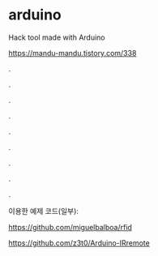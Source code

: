 # arduino
Hack tool made with Arduino

https://mandu-mandu.tistory.com/338

.

.

.

.

.

.

.

.

.

이용한 예제 코드(일부):

https://github.com/miguelbalboa/rfid

https://github.com/z3t0/Arduino-IRremote
